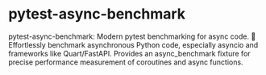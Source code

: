 # pytest-async-benchmark
pytest-async-benchmark: Modern pytest benchmarking for async code. 🚀 Effortlessly benchmark asynchronous Python code, especially asyncio and frameworks like Quart/FastAPI. Provides an async_benchmark fixture for precise performance measurement of coroutines and async functions.
